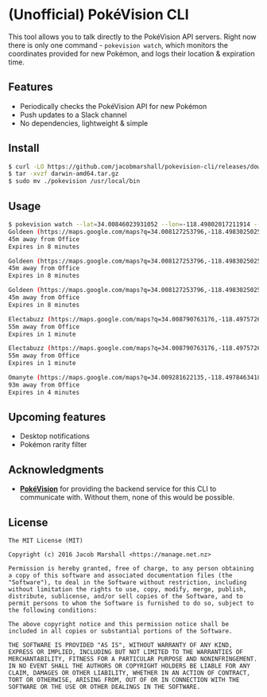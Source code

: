 # (Unofficial) PokéVision CLI

This tool allows you to talk directly to the PokéVision API servers. Right now there is only one command - `pokevision watch`, which monitors the coordinates provided for new Pokémon, and logs their location & expiration time.

## Features

- Periodically checks the PokéVision API for new Pokémon
- Push updates to a Slack channel
- No dependencies, lightweight & simple

## Install

```sh
$ curl -LO https://github.com/jacobmarshall/pokevision-cli/releases/download/1.0.4/darwin-amd64.tar.gz
$ tar -xvzf darwin-amd64.tar.gz
$ sudo mv ./pokevision /usr/local/bin
```

## Usage

```sh
$ pokevision watch --lat=34.00846023931052 --lon=-118.49802017211914 --name=Office
Goldeen (https://maps.google.com/maps?q=34.008127253796,-118.49830250257&z=19)
45m away from Office
Expires in 8 minutes

Goldeen (https://maps.google.com/maps?q=34.008127253796,-118.49830250257&z=19)
45m away from Office
Expires in 8 minutes

Goldeen (https://maps.google.com/maps?q=34.008127253796,-118.49830250257&z=19)
45m away from Office
Expires in 8 minutes

Electabuzz (https://maps.google.com/maps?q=34.008790763176,-118.49757264487&z=19)
55m away from Office
Expires in 1 minute

Electabuzz (https://maps.google.com/maps?q=34.008790763176,-118.49757264487&z=19)
55m away from Office
Expires in 1 minute

Omanyte (https://maps.google.com/maps?q=34.009281622135,-118.49784634188&z=19)
93m away from Office
Expires in 4 minutes

```

## Upcoming features

- Desktop notifications
- Pokémon rarity filter

## Acknowledgments

- **[PokéVision](https://pokevision.com)** for providing the backend service for this CLI to communicate with. Without them, none of this would be possible.

## License

```
The MIT License (MIT)

Copyright (c) 2016 Jacob Marshall <https://manage.net.nz>

Permission is hereby granted, free of charge, to any person obtaining a copy of this software and associated documentation files (the "Software"), to deal in the Software without restriction, including without limitation the rights to use, copy, modify, merge, publish, distribute, sublicense, and/or sell copies of the Software, and to permit persons to whom the Software is furnished to do so, subject to the following conditions:

The above copyright notice and this permission notice shall be included in all copies or substantial portions of the Software.

THE SOFTWARE IS PROVIDED "AS IS", WITHOUT WARRANTY OF ANY KIND, EXPRESS OR IMPLIED, INCLUDING BUT NOT LIMITED TO THE WARRANTIES OF MERCHANTABILITY, FITNESS FOR A PARTICULAR PURPOSE AND NONINFRINGEMENT. IN NO EVENT SHALL THE AUTHORS OR COPYRIGHT HOLDERS BE LIABLE FOR ANY CLAIM, DAMAGES OR OTHER LIABILITY, WHETHER IN AN ACTION OF CONTRACT, TORT OR OTHERWISE, ARISING FROM, OUT OF OR IN CONNECTION WITH THE SOFTWARE OR THE USE OR OTHER DEALINGS IN THE SOFTWARE.
```
